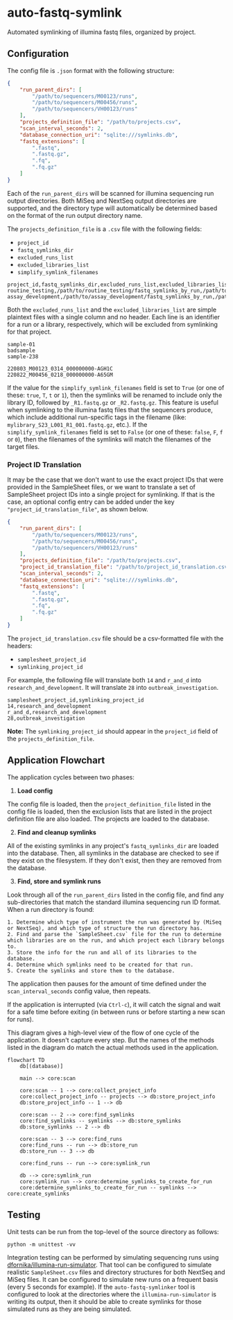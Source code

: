# auto-fastq-symlink
Automated symlinking of illumina fastq files, organized by project.

## Configuration

The config file is `.json` format with the following structure:

```json
{
    "run_parent_dirs": [
        "/path/to/sequencers/M00123/runs",
        "/path/to/sequencers/M00456/runs",
        "/path/to/sequencers/VH00123/runs"
    ],
    "projects_definition_file": "/path/to/projects.csv",
    "scan_interval_seconds": 2,
    "database_connection_uri": "sqlite:///symlinks.db",
    "fastq_extensions": [
        ".fastq",
        ".fastq.gz",
        ".fq",
        ".fq.gz"
    ]
}
```

Each of the `run_parent_dirs` will be scanned for illumina sequencing run output directories.
Both MiSeq and NextSeq output directories are supported, and the directory type will automatically be determined based on the format of the run output directory name.

The `projects_definition_file` is a `.csv` file with the following fields:

- `project_id`
- `fastq_symlinks_dir`
- `excluded_runs_list`
- `excluded_libraries_list`
- `simplify_symlink_filenames`

```csv
project_id,fastq_symlinks_dir,excluded_runs_list,excluded_libraries_list,simplify_symlink_filenames
routine_testing,/path/to/routine_testing/fastq_symlinks_by_run,/path/to/routine_testing_excluded_runs.csv,/path/to/routine_testing_excluded_libraries.csv,True
assay_development,/path/to/assay_development/fastq_symlinks_by_run,/path/to/assay_development_excluded_runs.csv,/pat/to/assay_development_excluded_libraries.csv,False
```

Both the `excluded_runs_list` and the `excluded_libraries_list` are simple plaintext files with a single column and no header. Each line is an identifier for a run or a library, respectively, which will be excluded from symlinking for that project.

```csv
sample-01
badsample
sample-238
```

```csv
220803_M00123_0314_000000000-AGH1C
220822_M00456_0218_000000000-A65GM
```

If the value for the `simplify_symlink_filenames` field is set to `True` (or one of these: `true`, `T`, `t` or `1`), then the symlinks will be renamed to include only the library ID, followed by `_R1.fastq.gz` or `_R2.fastq.gz`. This feature is useful when symlinking to the illumina fastq files that the sequencers produce, which include additional run-specific tags in the filename (like: `mylibrary_S23_L001_R1_001.fastq.gz`, etc.). If the `simplify_symlink_filenames` field is set to `False` (or one of these: `false`, `F`, `f` or `0`), then the filenames of the symlinks will match the filenames of the target files.

### Project ID Translation

It may be the case that we don't want to use the exact project IDs that were provided in the SampleSheet files, or we want to translate a set of SampleSheet project IDs into a single project for symlinking.
If that is the case, an optional config entry can be added under the key `"project_id_translation_file"`, as shown below.

```json
{
    "run_parent_dirs": [
        "/path/to/sequencers/M00123/runs",
        "/path/to/sequencers/M00456/runs",
        "/path/to/sequencers/VH00123/runs"
    ],
    "projects_definition_file": "/path/to/projects.csv",
    "project_id_translation_file": "/path/to/project_id_translation.csv",
    "scan_interval_seconds": 2,
    "database_connection_uri": "sqlite:///symlinks.db",
    "fastq_extensions": [
        ".fastq",
        ".fastq.gz",
        ".fq",
        ".fq.gz"
    ]
}
```
The `project_id_translation.csv` file should be a csv-formatted file with the headers:

- `samplesheet_project_id`
- `symlinking_project_id`

For example, the following file will translate both `14` and `r_and_d` into `research_and_development`. It will translate `28` into `outbreak_investigation`.

```csv
samplesheet_project_id,symlinking_project_id
14,research_and_development
r_and_d,research_and_development
28,outbreak_investigation
```

**Note:** The `symlinking_project_id` should appear in the `project_id` field of the `projects_definition_file`.

## Application Flowchart

The application cycles between two phases:

1. **Load config**

The config file is loaded, then the `project_definition_file` listed in the config file is loaded, then the exclusion lists that are listed in the project definition file are also loaded. The projects are loaded to the database.

2. **Find and cleanup symlinks**

All of the existing symlinks in any project's `fastq_symlinks_dir` are loaded into the database. Then, all symlinks in the database are checked to see if they exist on the filesystem. If they don't exist, then they are removed from the database.

3. **Find, store and symlink runs**

Look through all of the `run_parent_dirs` listed in the config file, and find any sub-directories that match the standard illumina sequencing run ID format. When a run directory is found:

	1. Determine which type of instrument the run was generated by (MiSeq or NextSeq), and which type of structure the run directory has.
	2. Find and parse the `SampleSheet.csv` file for the run to determine which libraries are on the run, and which project each library belongs to.
	3. Store the info for the run and all of its libraries to the database.
	4. Determine which symlinks need to be created for that run.
	5. Create the symlinks and store them to the database.

The application then pauses for the amount of time defined under the `scan_interval_seconds` config value, then repeats.

If the application is interrupted (via `Ctrl-c`), it will catch the signal and wait for a safe time before exiting (in between runs or before starting a new scan for runs).

This diagram gives a high-level view of the flow of one cycle of the application. It doesn't capture every step. But the names of the methods listed in the diagram do match the actual methods used in the application.

```mermaid
flowchart TD
    db[(database)]

    main --> core:scan
    
    core:scan -- 1 --> core:collect_project_info
    core:collect_project_info -- projects --> db:store_project_info
    db:store_project_info -- 1 --> db

    core:scan -- 2 --> core:find_symlinks
    core:find_symlinks -- symlinks --> db:store_symlinks
    db:store_symlinks -- 2 --> db

    core:scan -- 3 --> core:find_runs
    core:find_runs -- run --> db:store_run
    db:store_run -- 3 --> db

    core:find_runs -- run --> core:symlink_run

    db --> core:symlink_run
    core:symlink_run --> core:determine_symlinks_to_create_for_run
    core:determine_symlinks_to_create_for_run -- symlinks --> core:create_symlinks
```

## Testing

Unit tests can be run from the top-level of the source directory as follows:

```
python -m unittest -vv
```

Integration testing can be performed by simulating sequencing runs using [dfornika/illumina-run-simulator](https://github.com/dfornika/illumina-run-simulator). That tool can be configured to simulate realistic `SampleSheet.csv` files and directory structures for both NextSeq and MiSeq files. It can be configured to simulate new runs on a frequent basis (every 5 seconds for example). If the `auto-fastq-symlinker` tool is configured to look at the directories where the `illumina-run-simulator` is writing its output, then it should be able to create symlinks for those simulated runs as they are being simulated.
